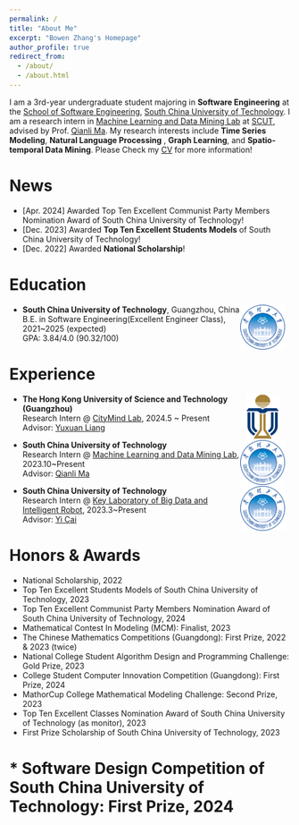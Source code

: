 ```yaml
---
permalink: /
title: "About Me"
excerpt: "Bowen Zhang's Homepage"
author_profile: true
redirect_from: 
  - /about/
  - /about.html
---
```


I am a 3rd-year undergraduate student majoring in **Software Engineering** at the [School of Software Engineering](https://www2.scut.edu.cn/sse/), [South China University of Technology](https://www.scut.edu.cn/). I am a research intern in [Machine Learning and Data Mining Lab](https://www2.scut.edu.cn/qianlima/) at [SCUT](https://www.scut.edu.cn/), advised by Prof. [Qianli Ma](https://www2.scut.edu.cn/qianlima/English/list.htm). My research interests include **Time Series Modeling**, **Natural Language Processing** , **Graph Learning**, and  **Spatio-temporal Data Mining**. Please Check my [CV](https://01zhangbw.github.io/files/CV.pdf) for more information!

# News

- [Apr. 2024] Awarded Top Ten Excellent Communist Party Members Nomination Award of South China University of Technology!
- [Dec. 2023] Awarded **Top Ten Excellent Students Models** of South China University of Technology!
- [Dec. 2022] Awarded **National Scholarship**!

# Education

<img src="images/../../images/logos/SCUT.png" alt="SCUT" style="float: right; margin-right: 10px; ; width: 80px; height: 80px;" />

* **South China University of Technology**, Guangzhou, China           
  B.E. in Software Engineering(Excellent Engineer Class), 2021~2025 (expected)         
  GPA: 3.84/4.0 (90.32/100)     

# Experience

<img src="images/../../images/logos/HKUST.svg.png" alt="HKUST" style="float: right; margin-right: 20px; ; width: 60px; height: 80px;" />

* **The Hong Kong University of Science and Technology (Guangzhou)**            
  Research Intern @ [CityMind Lab](https://citymind.top/), 2024.5 ~ Present    
Advisor: [Yuxuan Liang](https://yuxuanliang.com/)  

<img src="images/../../images/logos/SCUT.png" alt="SCUT" style="float: right; margin-right: 10px; ; width: 80px; height: 80px;" />

* **South China University of Technology**            
  Research Intern @ [Machine Learning and Data Mining Lab](https://www2.scut.edu.cn/qianlima/), 2023.10~Present    
  Advisor: [Qianli Ma](https://www2.scut.edu.cn/qianlima/English/list.htm)       

<img src="images/../../images/logos/SCUT.png" alt="SCUT" style="float: right; margin-right: 10px; ; width: 80px; height: 80px;" />

* **South China University of Technology**            
  Research Intern @ [Key Laboratory of Big Data and Intelligent Robot](https://www2.scut.edu.cn/sse/2018/0615/c16788a270751/page.htm), 2023.3~Present    
  Advisor: [Yi Cai](https://scholar.google.com.hk/citations?user=ej3Nb5wAAAAJ&hl=zh-CN)  

# Honors & Awards
* National Scholarship, 2022
* Top Ten Excellent Students Models of South China University of Technology, 2023
* Top Ten Excellent Communist Party Members Nomination Award of South China University of Technology, 2024
* Mathematical Contest In Modeling (MCM): Finalist, 2023
* The Chinese Mathematics Competitions (Guangdong): First Prize, 2022 & 2023 (twice)
* National College Student Algorithm Design and Programming Challenge: Gold Prize, 2023
* College Student Computer Innovation Competition (Guangdong): First Prize, 2024
* MathorCup College Mathematical Modeling Challenge: Second Prize, 2023
* Top Ten Excellent Classes Nomination Award of South China University of Technology (as monitor), 2023
* First Prize Scholarship of South China University of Technology, 2023
# * Software Design Competition of South China University of Technology: First Prize, 2024